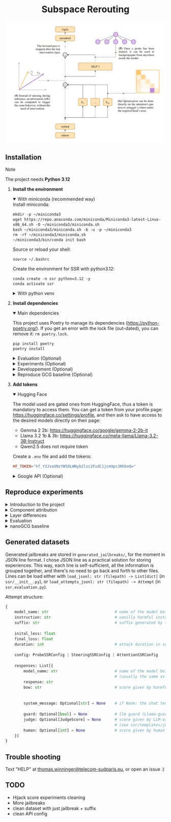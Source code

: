 <div align="center">

# Subspace Rerouting
<div><img src="assets/ssr_schema_screenshot.png" width="730" alt="Warp" /></div>

</div>



## Installation
> [!NOTE]
> The project needs **Python 3.12** 

1. **Install the environment**
    <details open>
    <summary>With miniconda (recommended way)</summary>
    Install miniconda: 

    ```shell
    mkdir -p ~/miniconda3
    wget https://repo.anaconda.com/miniconda/Miniconda3-latest-Linux-x86_64.sh -O ~/miniconda3/miniconda.sh
    bash ~/miniconda3/miniconda.sh -b -u -p ~/miniconda3
    rm -rf ~/miniconda3/miniconda.sh
    ~/miniconda3/bin/conda init bash
    ```

    Source or reload your shell:
    ```shell
    source ~/.bashrc
    ```

    Create the environment for SSR with python3.12:
    ```shell
    conda create -n ssr python=3.12 -y
    conda activate ssr
    ```
    </details>

    <details>
    <summary>With python venv</summary>
    
    ```shell 
    python -m venv .venv 
    source .venv/bin/activate
    ```
    </details>


2. **Install dependencies**
    <details open>
    <summary>Main dependencies</summary>

    This project uses Poetry to manage its dependencies (<https://python-poetry.org/>). If you get an error with the lock file (out-dated), you can remove it: `rm poetry.lock`. 

    ```shell
    pip install poetry 
    poetry install
    ```


    </details>
    
    <details>
    <summary>Evaluation (Optional)</summary>

    Main libraries: `openai`, `ollama` and `google-genai`. These libraries are used in `ssr/evaluation.py` to call APIs. I'm using LMStudio, which you can install here: <https://lmstudio.ai/download>. However, any *OpenAI*-compatible API can work. To modify the APIs, directly change the `ssr/evaluation.py` script. 

    ```shell
    poetry install --with api
    ```
    </details>

    <details>
    <summary>Experiments (Optional)</summary>

    Main libraries: `jupyter`, `matplotlib`, and `plotly`. Used in `reproduce_experiments/**/*.ipynb`. Install this group if you want to reproduce the experiments provided in the notebooks. 

    If you are using VSCode, I recommend: 
    - The following extension: <https://marketplace.visualstudio.com/items?itemName=ms-toolsai.jupyter>. 
    - The following setting: `"jupyter.notebookFileRoot": "${workspaceFolder}"`, to access the `ssr` module from anywhere in the project (VSCode settings: <https://code.visualstudio.com/docs/editor/settings>).
    ```shell
    poetry install --with notebook
    ```
    </details>

    <details>
    <summary>Developpement (Optional)</summary>

    Main libraries: `mypy` and `ruff`. Install this group if you want type-checking and formatting. If you are using VSCode, you can install the following extensions: 
    - Mypy Type Checker: <https://marketplace.visualstudio.com/items?itemName=ms-python.mypy-type-checker>
    - MyPyright: <https://marketplace.visualstudio.com/items?itemName=mashin.mypyright>
    - Pylance: <https://marketplace.visualstudio.com/items?itemName=ms-python.vscode-pylance>
    - Ruff: <https://marketplace.visualstudio.com/items?itemName=charliermarsh.ruff>


    ```shell
    poetry install --with dev
    mypy --install-types
    ```
    </details>

    <details>
    <summary>Reproduce GCG baseline (Optional)</summary>

    Main libraries: `nanogcg` and `bitsandbytes`. Is used in `reproduce_results/gcg/generate.py`. Install this group if you want to generate the baseline GCG attacks. See [nanoGCG baseline](#nanogcg-baseline) for more information. 

    ```shell
    poetry install --with nanogcg
    ```
    </details>



3. **Add tokens**
    <details open>
    <summary>Hugging Face</summary>

    The model used are gated ones from HuggingFace, thus a token is mandatory to access them. You can get a token from your profile page: <https://huggingface.co/settings/profile>, and then ask to have access to the desired models directly on their page: 
    - Gemma 2 2b: <https://huggingface.co/google/gemma-2-2b-it>
    - Llama 3.2 1b & 3b: <https://huggingface.co/meta-llama/Llama-3.2-3B-Instruct> 
    - Qwen2.5 does not require token


    Create a `.env` file and add the tokens: 
    ```toml
    HF_TOKEN="hf_Y3JvaXNzYW50LWNyb2lzc2FudC1jcm9pc3NhbnQ="
    ```
    </details>

    <details>
    <summary>Google API (Optional)</summary>

    To evaluate the attempts with Gemini-as-a-judge, a token from Gemini's API has to be provided, more information in the [evaluation section](#evaluation). You can get a token at: <https://aistudio.google.com>.

    Add the token to your `.env` file:
    ```toml
    GOOGLE_API_KEY="c2VjcmV0cy1pbi10aGUtcmVhZG1lLWdvZXMtYnJycg="
    ```
    </details>


## Reproduce experiments 


<details>
<summary>Introduction to the project</summary>

`reproduce_experiments/using_lens.ipynb`

> TODO 
</details>


<details>
<summary>Component attribution</summary>

`reproduce_experiments/component_attribution.ipynb`

> TODO 
</details>


<details>
<summary>Layer differences</summary>

`reproduce_experiments/layer_diffs.ipynb`

> TODO 
</details>

<details>
<summary>Evaluation</summary>

`reproduce_experiments/run_ssr/`

> TODO 
</details>

<details>
<summary>nanoGCG baseline</summary>

To reproduce the nanoGCG baseline, first make sure you have installed the optional dependencies `poetry install --with nanogcg`. To run the attacks, you can either use a config file: 

```shell
python reproduce_experiments/gcg/generate.py --config reproduce_experiments/gcg/configs/llama3.2_1b.toml 
```

Or use command line arguments: 

```shell
python reproduce_experiments/gcg/generate.py --model_name "meta-llama/Llama-3.2-3B-Instruct" --num_steps 32 
```

The only mandatory argument is the `model_name`. Go to the original repository: <https://github.com/GraySwanAI/nanoGCG> for more information. 
</details>

## Generated datasets
Generated jailbreaks are stored in `generated_jailbreaks/`, for the moment in JSON line format. I chose JSON line as a practical solution for storing experiences. This way, each line is self-sufficient, all the information is grouped together, and there's no need to go back and forth to other files. Lines can be load either with `load_jsonl: str (filepath) -> List[dict]` (in `ssr/__init__.py`), or `load_attempts_jsonl: str (filepath) -> Attempt` (in `ssr.evaluation.py`).

Attempt structure: 
```python
{
    model_name: str                             # name of the model being attacked 
    instruction: str                            # vanilla harmful instruction ("How to create a bomb?")
    suffix: str                                 # suffix generated by the SSR attack 

    inital_loss: float      
    final_loss: float
    duration: int                               # attack duration in seconds 

    config: ProbeSSRConfig | SteeringSSRConfig | AttentionSSRConfig     # attack config

    responses: List[{
        model_name: str                         # name of the model being requested via API 
                                                # (usually the same as the target)
        response: str                               
        bow: str                                # score given by harmful_bow() (see ssr/evaluation.py)

        
        system_message: Optional[str] = None    # if None: the chat template without system instructions

        guard: Optional[bool] = None            # llm guard (Llama-guard-3)
        judge: Optional[JudgeScore] = None      # score given by LLM-as-a-judge (Gemini) 
                                                # (see ssr/templates/judge.jinja2)
        human: Optional[int] = None             # score given by human verification  
    }]
}
```

## Trouble shooting 
Text "HELP" at thomas.winninger@telecom-sudparis.eu, or open an issue :)

## TODO 
- Hijack score experiments cleaning
- More jailbreaks 
- clean dataset with just jailbreak + suffix 
- clean API config